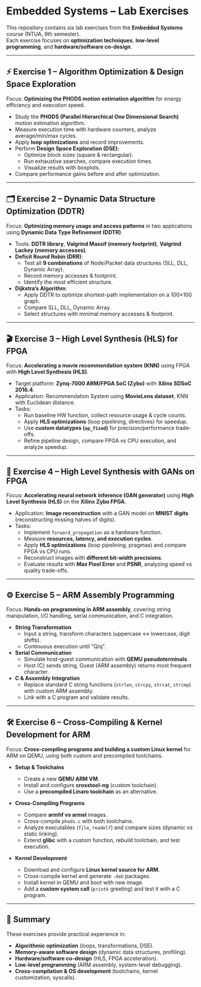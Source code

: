 # Embedded Systems – Lab Exercises  

This repository contains six lab exercises from the **Embedded Systems** course (NTUA, 9th semester).  
Each exercise focuses on **optimization techniques**, **low-level programming**, and **hardware/software co-design**.  

---

## ⚡ Exercise 1 – Algorithm Optimization & Design Space Exploration  

Focus: **Optimizing the PHODS motion estimation algorithm** for energy efficiency and execution speed.  

- Study the **PHODS (Parallel Hierarchical One Dimensional Search)** motion estimation algorithm.  
- Measure execution time with hardware counters, analyze average/min/max cycles.  
- Apply **loop optimizations** and record improvements.  
- Perform **Design Space Exploration (DSE)**:  
  - Optimize block sizes (square & rectangular).  
  - Run exhaustive searches, compare execution times.  
  - Visualize results with boxplots.  
- Compare performance gains before and after optimization.  

---

## 🗂️ Exercise 2 – Dynamic Data Structure Optimization (DDTR)  

Focus: **Optimizing memory usage and access patterns** in two applications using **Dynamic Data Type Refinement (DDTR)**.  

- Tools: **DDTR library**, **Valgrind Massif (memory footprint)**, **Valgrind Lackey (memory accesses)**.  
- **Deficit Round Robin (DRR)**:  
  - Test all **9 combinations** of Node/Packet data structures (SLL, DLL, Dynamic Array).  
  - Record memory accesses & footprint.  
  - Identify the most efficient structure.  
- **Dijkstra’s Algorithm**:  
  - Apply DDTR to optimize shortest-path implementation on a 100×100 graph.  
  - Compare SLL, DLL, Dynamic Array.  
  - Select structures with minimal memory accesses & footprint.  

---

## 🎬 Exercise 3 – High Level Synthesis (HLS) for FPGA  

Focus: **Accelerating a movie recommendation system (KNN)** using FPGA with **High Level Synthesis (HLS)**.  

- Target platform: **Zynq-7000 ARM/FPGA SoC (Zybo)** with **Xilinx SDSoC 2016.4**.  
- Application: Recommendation System using **MovieLens dataset**, KNN with Euclidean distance.  
- Tasks:  
  - Run baseline HW function, collect resource usage & cycle counts.  
  - Apply **HLS optimizations** (loop pipelining, directives) for speedup.  
  - Use **custom datatypes (`ap_fixed`)** for precision/performance trade-offs.  
  - Refine pipeline design, compare FPGA vs CPU execution, and analyze speedup.  

---

## 🧠 Exercise 4 – High Level Synthesis with GANs on FPGA  

Focus: **Accelerating neural network inference (GAN generator)** using **High Level Synthesis (HLS)** on the **Xilinx Zybo FPGA**.  

- Application: **Image reconstruction** with a GAN model on **MNIST digits** (reconstructing missing halves of digits).  
- Tasks:  
  - Implement `forward_propagation` as a hardware function.  
  - Measure **resources, latency, and execution cycles**.  
  - Apply **HLS optimizations** (loop pipelining, pragmas) and compare FPGA vs CPU runs.  
  - Reconstruct images with **different bit-width precisions**.  
  - Evaluate results with **Max Pixel Error** and **PSNR**, analyzing speed vs quality trade-offs.  

---

## ⚙️ Exercise 5 – ARM Assembly Programming  

Focus: **Hands-on programming in ARM assembly**, covering string manipulation, I/O handling, serial communication, and C integration.  

- **String Transformation**  
  - Input a string, transform characters (uppercase ↔ lowercase, digit shifts).  
  - Continuous execution until "Q/q".  
- **Serial Communication**  
  - Simulate host–guest communication with **QEMU pseudoterminals**.  
  - Host (C) sends string, Guest (ARM assembly) returns most frequent character.  
- **C & Assembly Integration**  
  - Replace standard C string functions (`strlen`, `strcpy`, `strcat`, `strcmp`) with custom ARM assembly.  
  - Link with a C program and validate results.  

---

## 🛠️ Exercise 6 – Cross-Compiling & Kernel Development for ARM  

Focus: **Cross-compiling programs and building a custom Linux kernel** for ARM on QEMU, using both custom and precompiled toolchains.  

- **Setup & Toolchains**  
  - Create a new **QEMU ARM VM**.  
  - Install and configure **crosstool-ng** (custom toolchain).  
  - Use a **precompiled Linaro toolchain** as an alternative.  

- **Cross-Compiling Programs**  
  - Compare **armhf vs armel** images.  
  - Cross-compile `phods.c` with both toolchains.  
  - Analyze executables (`file`, `readelf`) and compare sizes (dynamic vs static linking).  
  - Extend **glibc** with a custom function, rebuild toolchain, and test execution.  

- **Kernel Development**  
  - Download and configure **Linux kernel source for ARM**.  
  - Cross-compile kernel and generate `.deb` packages.  
  - Install kernel in QEMU and boot with new image.  
  - Add a **custom system call** (`printk` greeting) and test it with a C program.  

---

## 📌 Summary  

These exercises provide practical experience in:  
- **Algorithmic optimization** (loops, transformations, DSE).  
- **Memory-aware software design** (dynamic data structures, profiling).  
- **Hardware/software co-design** (HLS, FPGA acceleration).  
- **Low-level programming** (ARM assembly, system-level debugging).  
- **Cross-compilation & OS development** (toolchains, kernel customization, syscalls).  
